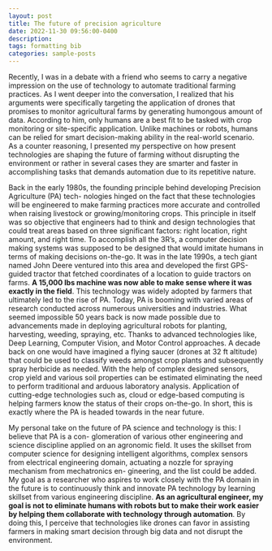 ```yaml
---
layout: post
title: The future of precision agriculture
date: 2022-11-30 09:56:00-0400
description: 
tags: formatting bib
categories: sample-posts
---
```


Recently, I was in a debate with a friend who seems to carry a negative impression on the use
of technology to automate traditional farming practices. As I went deeper into the conversation, I
realized that his arguments were specifically targeting the application of drones that promises to monitor
agricultural farms by generating humongous amount of data. According to him, only humans are a best
fit to be tasked with crop monitoring or site-specific application. Unlike machines or robots, humans
can be relied for smart decision-making ability in the real-world scenario. As a counter reasoning,
I presented my perspective on how present technologies are shaping the future of farming without
disrupting the environment or rather in several cases they are smarter and faster in accomplishing tasks
that demands automation due to its repetitive nature.

Back in the early 1980s, the founding principle behind developing Precision Agriculture (PA) tech-
nologies hinged on the fact that these technologies will be engineered to make farming practices more
accurate and controlled when raising livestock or growing/monitoring crops. This principle in itself was
so objective that engineers had to think and design technologies that could treat areas based on three
significant factors: right location, right amount, and right time. To accomplish all the 3R’s, a
computer decision making systems was supposed to be designed that would imitate humans in terms of
making decisions on-the-go. It was in the late 1990s, a tech giant named John Deere ventured into this
area and developed the first GPS-guided tractor that fetched coordinates of a location to guide tractors
on farms. **A 15,000 lbs machine was now able to make sense where it was exactly in the
field**. This technology was widely adopted by farmers that ultimately led to the rise of PA.
Today, PA is booming with varied areas of research conducted across numerous universities and
industries. What seemed impossible 50 years back is now made possible due to advancements made in
deploying agricultural robots for planting, harvesting, weeding, spraying, etc. Thanks to advanced
technologies like, Deep Learning, Computer Vision, and Motor Control approaches. A
decade back on one would have imagined a flying saucer (drones at 32 ft altitude) that could be used
to classify weeds amongst crop plants and subsequently spray herbicide as needed. With the help of
complex designed sensors, crop yield and various soil properties can be estimated eliminating the need
to perform traditional and arduous laboratory analysis. Application of cutting-edge technologies such
as, cloud or edge-based computing is helping farmers know the status of their crops on-the-go. In short,
this is exactly where the PA is headed towards in the near future.


My personal take on the future of PA science and technology is this: I believe that PA is a con-
glomeration of various other engineering and science discipline applied on an agronomic
field. It uses the skillset from computer science for designing intelligent algorithms, complex sensors
from electrical engineering domain, actuating a nozzle for spraying mechanism from mechatronics en-
gineering, and the list could be added. My goal as a researcher who aspires to work closely with the
PA domain in the future is to continuously think and innovate PA technology by learning skillset from
various engineering discipline. **As an agricultural engineer, my goal is not to eliminate humans
with robots but to make their work easier by helping them collaborate with technology
through automation**. By doing this, I perceive that technologies like drones can favor in assisting
farmers in making smart decision through big data and not disrupt the environment.
